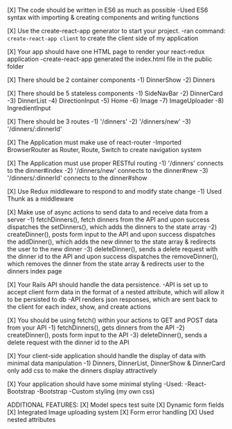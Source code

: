 [X] The code should be written in ES6 as much as possible
  -Used ES6 syntax with importing & creating components and writing functions

[X] Use the create-react-app generator to start your project.
  -ran command: `create-react-app client` to create the client side of my application

[X] Your app should have one HTML page to render your react-redux application
  -create-react-app generated the index.html file in the public folder

[X] There should be 2 container components
  -1) DinnerShow
  -2) Dinners

[X] There should be 5 stateless components
  -1) SideNavBar
  -2) DinnerCard
  -3) DinnerList
  -4) DirectionInput
  -5) Home
  -6) Image
  -7) ImageUploader
  -8) IngredientInput

[X] There should be 3 routes
  -1) '/dinners'
  -2) '/dinners/new'
  -3) '/dinners/:dinnerId'

[X] The Application must make use of react-router
  -Imported BrowserRouter as Router, Route, Switch to create navigation system

[X] The Application must use proper RESTful routing
  -1) '/dinners' connects to the dinner#index
  -2) '/dinners/new' connects to the dinner#new
  -3) '/dinners/:dinnerId' connects to the dinner#show

[X] Use Redux middleware to respond to and modify state change
  -1) Used Thunk as a middleware

[X] Make use of async actions to send data to and receive data from a server
  -1) fetchDinners(), fetch dinners from the API and upon success dispatches the setDinners(), which adds the dinners to the state array
  -2) createDinner(), posts form input to the API and upon success dispatches the addDinner(), which adds the new dinner to the state array & redirects the user to the new dinner
  -3) deleteDinner(), sends a delete request with the dinner id to the API and upon success dispatches the removeDinner(), which removes the dinner from the state array & redirects user to the dinners index page

[X] Your Rails API should handle the data persistence.
  -API is set up to accept client form data in the format of a nested attribute, which will allow it to be persisted to db
  -API renders json responses, which are sent back to the client for each index, show, and create actions

[X] You should be using fetch() within your actions to GET and POST data from your API
  -1) fetchDinners(), gets dinners from the API
  -2) createDinner(), posts form input to the API
  -3) deleteDinner(), sends a delete request with the dinner id to the API

[X] Your client-side application should handle the display of data with minimal data manipulation
  -1) Dinners, DinnerList, DinnerShow & DinnerCard only add css to make the dinners display attractively

[X] Your application should have some minimal styling
  -Used:
    -React-Bootstrap
    -Bootstrap
    -Custom styling (my own css)

ADDITIONAL FEATURES:
[X] Model specs test suite
[X] Dynamic form fields
[X] Integrated Image uploading system
[X] Form error handling
[X] Used nested attributes
